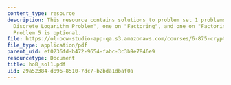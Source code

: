 ```yaml
---
content_type: resource
description: This resource contains solutions to problem set 1 problems, one on "Prime
  Discrete Logarithm Problem", one on "Factoring", and one on "Factoring and OWF".
  Problem 5 is optional.
file: https://ol-ocw-studio-app-qa.s3.amazonaws.com/courses/6-875-cryptography-and-cryptanalysis-spring-2005/29a52384d89685107dc7b2bda1dbaf0a_ho8_sol1.pdf
file_type: application/pdf
parent_uid: ef0236fd-b472-9654-fabc-3c3b9e7846e9
resourcetype: Document
title: ho8_sol1.pdf
uid: 29a52384-d896-8510-7dc7-b2bda1dbaf0a
---
```

